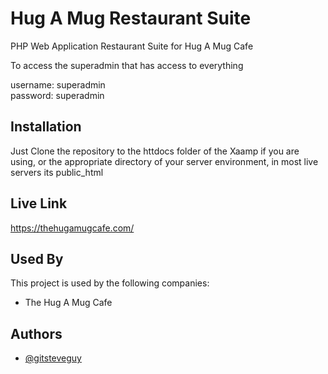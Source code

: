
# Hug A Mug Restaurant Suite

PHP Web Application Restaurant Suite for Hug A Mug Cafe

To access the superadmin that has access to everything

username: superadmin    
password: superadmin


## Installation

Just Clone the repository to the httdocs folder of the Xaamp if you are using, or the appropriate directory of your server environment, in most live servers its public_html
    
## Live Link

https://thehugamugcafe.com/


## Used By

This project is used by the following companies:

- The Hug A Mug Cafe


## Authors

- [@gitsteveguy](https://github.com/gitsteveguy)

